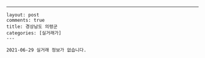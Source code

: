 ---
    layout: post
    comments: true
    title: 경상남도 의령군
    categories: [실거래가]
    ---

    2021-06-29 실거래 정보가 없습니다.

    